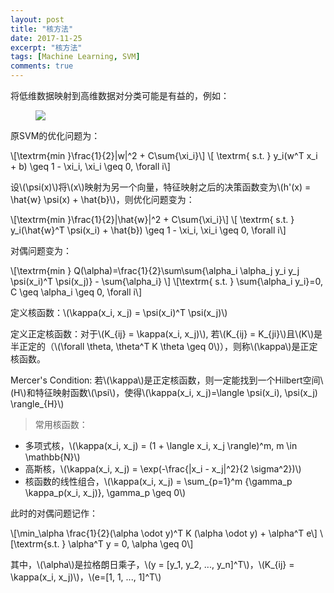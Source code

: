 ```yaml
---
layout: post
title: "核方法"
date: 2017-11-25
excerpt: "核方法"
tags: [Machine Learning, SVM]
comments: true
---
```


将低维数据映射到高维数据对分类可能是有益的，例如：

<figure >
    <img src="{{ site.url }}/posts/kernel-methods/feature-mapping.png">
</figure>

原SVM的优化问题为：

\\[\textrm{min }\frac{1}{2}\|w\|^2 + C\sum{\xi_i}\\]
\\[ \textrm{ s.t. } y_i(w^T x_i + b) \geq 1 - \xi_i, \xi_i \geq 0, \forall i\\]

设\\(\psi(x)\\)将\\(x\\)映射为另一个向量，特征映射之后的决策函数变为\\(h'(x) = \hat{w} \psi(x) + \hat{b}\\)，则优化问题变为：

\\[\textrm{min }\frac{1}{2}\|\hat{w}\|^2 + C\sum{\xi_i}\\]
\\[ \textrm{ s.t. } y_i(\hat{w}^T \psi(x_i) + \hat{b}) \geq 1 - \xi_i, \xi_i \geq 0, \forall i\\]

对偶问题变为：

\\[\textrm{min } Q(\alpha)=\frac{1}{2}\sum\sum{\alpha_i \alpha_j y_i y_j \psi(x_i)^T \psi(x_j)} - \sum{\alpha_i} \\]
\\[\textrm{  s.t. } \sum{\alpha_i y_i}=0, C \geq \alpha_i \geq 0, \forall i\\]

定义核函数：\\(\kappa(x_i, x_j) = \psi(x_i)^T \psi(x_j)\\)

定义正定核函数：对于\\(K_{ij} = \kappa(x_i, x_j)\\), 若\\(K_{ij} = K_{ji}\\)且\\(K\\)是半正定的（\\(\forall \theta, \theta^T K \theta \geq 0\\)），则称\\(\kappa\\)是正定核函数。

Mercer's Condition: 若\\(\kappa\\)是正定核函数，则一定能找到一个Hilbert空间\\(H\\)和特征映射函数\\(\psi\\)，使得\\(\kappa(x_i, x_j)=\langle \psi(x_i), \psi(x_j) \rangle_{H}\\)


>常用核函数：
* 多项式核，\\(\kappa(x_i, x_j) = (1 + \langle x_i, x_j \rangle)^m, m \in \mathbb{N}\\)
* 高斯核，\\(\kappa(x_i, x_j) = \exp(-\frac{\|x_i - x_j\|^2}{2 \sigma^2})\\)
* 核函数的线性组合，\\(\kappa(x_i, x_j) = \sum_{p=1}^m {\gamma_p \kappa_p(x_i, x_j)}, \gamma_p \geq 0\\)



此时的对偶问题记作：

\\[\min_\alpha \frac{1}{2}(\alpha \odot y)^T K (\alpha \odot y) + \alpha^T e\\]
\\[\textrm{s.t. } \alpha^T y = 0, \alpha \geq 0\\]

其中，\\(\alpha\\)是拉格朗日乘子，\\(y = [y_1, y_2, ..., y_n]^T\\)，\\(K_{ij} = \kappa(x_i, x_j)\\)，\\(e=[1, 1, ..., 1]^T\\)